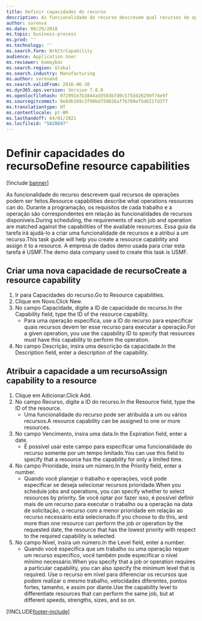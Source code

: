 ```yaml
---
title: Definir capacidades do recurso
description: As funcionalidade do recurso descrevem qual recursos de operações podem ser feitos.
author: sorenva
ms.date: 08/29/2018
ms.topic: business-process
ms.prod: ''
ms.technology: ''
ms.search.form: WrkCtrCapability
audience: Application User
ms.reviewer: kamaybac
ms.search.region: Global
ms.search.industry: Manufacturing
ms.author: sorenand
ms.search.validFrom: 2016-06-30
ms.dyn365.ops.version: Version 7.0.0
ms.openlocfilehash: 072991e7b3844ad3583b7d0c575d426299f74e9f
ms.sourcegitcommit: 0e8db169c3f90bd750826af76709ef5d621fd377
ms.translationtype: HT
ms.contentlocale: pt-BR
ms.lasthandoff: 04/01/2021
ms.locfileid: "5828697"
---
```

# <a name="define-resource-capabilities"></a><span data-ttu-id="502fc-103">Definir capacidades do recurso</span><span class="sxs-lookup"><span data-stu-id="502fc-103">Define resource capabilities</span></span>

[!include [banner](../../includes/banner.md)]

<span data-ttu-id="502fc-104">As funcionalidade do recurso descrevem qual recursos de operações podem ser feitos.</span><span class="sxs-lookup"><span data-stu-id="502fc-104">Resource capabilities describe what operations resources can do.</span></span> <span data-ttu-id="502fc-105">Durante a programação, os requisitos de cada trabalho e a operação são correspondentes em relação às funcionalidades de recursos disponíveis.</span><span class="sxs-lookup"><span data-stu-id="502fc-105">During scheduling, the requirements of each job and operation are matched against the capabilities of the available resources.</span></span> <span data-ttu-id="502fc-106">Essa guia da tarefa irá ajudá-lo a criar uma funcionalidade de recursos e a atribui a um recurso.</span><span class="sxs-lookup"><span data-stu-id="502fc-106">This task guide will help you create a resource capability and assign it to a resource.</span></span> <span data-ttu-id="502fc-107">A empresa de dados demo usada para criar esta tarefa é USMF.</span><span class="sxs-lookup"><span data-stu-id="502fc-107">The demo data company used to create this task is USMF.</span></span>


## <a name="create-a-resource-capability"></a><span data-ttu-id="502fc-108">Criar uma nova capacidade de recurso</span><span class="sxs-lookup"><span data-stu-id="502fc-108">Create a resource capability</span></span>
1. <span data-ttu-id="502fc-109">Ir para Capacidades do recurso.</span><span class="sxs-lookup"><span data-stu-id="502fc-109">Go to Resource capabilities.</span></span>
2. <span data-ttu-id="502fc-110">Clique em Novo.</span><span class="sxs-lookup"><span data-stu-id="502fc-110">Click New.</span></span>
3. <span data-ttu-id="502fc-111">No campo Capacidade, digite a ID de capacidade do recurso.</span><span class="sxs-lookup"><span data-stu-id="502fc-111">In the Capability field, type the ID of the resource capability.</span></span>
    * <span data-ttu-id="502fc-112">Para uma operação específica, use a ID do recurso para especificar quais recursos devem ter esse recurso para executar a operação.</span><span class="sxs-lookup"><span data-stu-id="502fc-112">For a given operation, you use the capability ID to specify that resources must have this capability to perform the operation.</span></span>  
4. <span data-ttu-id="502fc-113">No campo Descrição, insira uma descrição da capacidade.</span><span class="sxs-lookup"><span data-stu-id="502fc-113">In the Description field, enter a description of the capability.</span></span>

## <a name="assign-capability-to-a-resource"></a><span data-ttu-id="502fc-114">Atribuir a capacidade a um recurso</span><span class="sxs-lookup"><span data-stu-id="502fc-114">Assign capability to a resource</span></span>
1. <span data-ttu-id="502fc-115">Clique em Adicionar.</span><span class="sxs-lookup"><span data-stu-id="502fc-115">Click Add.</span></span>
2. <span data-ttu-id="502fc-116">No campo Recurso, digite a ID do recurso.</span><span class="sxs-lookup"><span data-stu-id="502fc-116">In the Resource field, type the ID of the resource.</span></span>
    * <span data-ttu-id="502fc-117">Uma funcionalidade do recurso pode ser atribuída a um ou vários recursos.</span><span class="sxs-lookup"><span data-stu-id="502fc-117">A resource capability can be assigned to one or more resources.</span></span>  
3. <span data-ttu-id="502fc-118">No campo Vencimento, insira uma data.</span><span class="sxs-lookup"><span data-stu-id="502fc-118">In the Expiration field, enter a date.</span></span>
    * <span data-ttu-id="502fc-119">É possível usar este campo para especificar uma funcionalidade do recurso somente por um tempo limitado.</span><span class="sxs-lookup"><span data-stu-id="502fc-119">You can use this field to specify that a resource has the capability for only a limited time.</span></span>  
4. <span data-ttu-id="502fc-120">No campo Prioridade, insira um número.</span><span class="sxs-lookup"><span data-stu-id="502fc-120">In the Priority field, enter a number.</span></span>
    * <span data-ttu-id="502fc-121">Quando você planejar o trabalho e operações, você pode especificar se deseja selecionar recursos prioridade.</span><span class="sxs-lookup"><span data-stu-id="502fc-121">When you schedule jobs and operations, you can specify whether to select resources by priority.</span></span> <span data-ttu-id="502fc-122">Se você optar por fazer isso, é possível definir mais de um recurso para executar o trabalho ou a operação na data de solicitação, o recurso com a menor prioridade em relação ao recurso necessário está selecionado.</span><span class="sxs-lookup"><span data-stu-id="502fc-122">If you choose to do this, and more than one resource can perform the job or operation by the requested date, the resource that has the lowest priority with respect to the required capability is selected.</span></span>  
5. <span data-ttu-id="502fc-123">No campo Nível, insira um número.</span><span class="sxs-lookup"><span data-stu-id="502fc-123">In the Level field, enter a number.</span></span>
    * <span data-ttu-id="502fc-124">Quando você especifica que um trabalho ou uma operação requer um recurso específico, você também pode especificar o nível mínimo necessário.</span><span class="sxs-lookup"><span data-stu-id="502fc-124">When you specify that a job or operation requires a particular capability, you can also specify the minimum level that is required.</span></span> <span data-ttu-id="502fc-125">Use o recurso em nível para diferenciar os recursos que podem realizar o mesmo trabalho, velocidades diferentes, pontos fortes, tamanho, e assim por diante.</span><span class="sxs-lookup"><span data-stu-id="502fc-125">Use the capability level to differentiate resources that can perform the same job, but at different speeds, strengths, sizes, and so on.</span></span>  



[!INCLUDE[footer-include](../../../includes/footer-banner.md)]